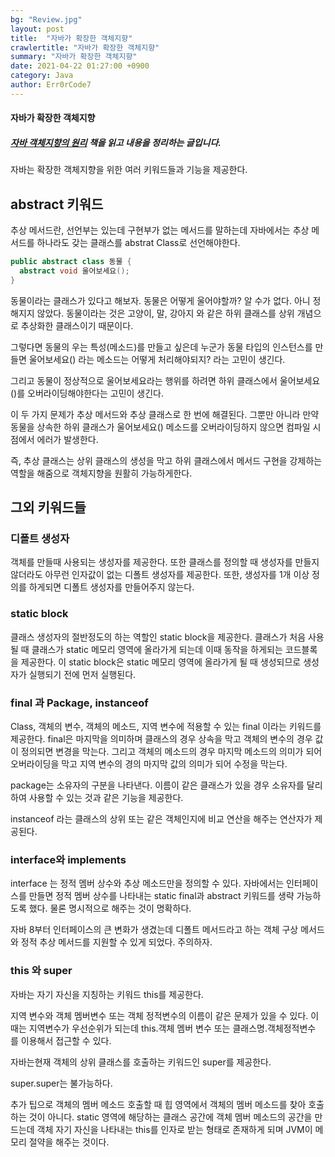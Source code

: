 ```yaml
---
bg: "Review.jpg"
layout: post
title:  "자바가 확장한 객체지향"
crawlertitle: "자바가 확장한 객체지향"
summary: "자바가 확장한 객체지향"
date: 2021-04-22 01:27:00 +0900
category: Java
author: Err0rCode7
---
```


#### 자바가 확장한 객체지향
##### [자바 객체지향의 원리](https://wikibook.co.kr/java-oop-for-spring/) 책을 읽고 내용을 정리하는 글입니다.

자바는 확장한 객체지향을 위한 여러 키워드들과 기능을 제공한다.

## abstract 키워드

추상 메서드란, 선언부는 있는데 구현부가 없는 메서드를 말하는데 자바에서는 추상 메서드를 하나라도 갖는 클래스를 abstrat Class로 선언해야한다.

```java
public abstract class 동물 {
  abstract void 울어보세요();
}
```

동물이라는 클래스가 있다고 해보자. 동물은 어떻게 울어야할까?  알 수가 없다. 아니 정해지지 않았다. 동물이라는 것은 고양이, 말, 강아지 와 같은 하위 클래스를 상위 개념으로 추상화한 클래스이기 때문이다.

그렇다면 동물의 우는 특성(메소드)를 만들고 싶은데 누군가 동물 타입의 인스턴스를 만들면 울어보세요() 라는 메소드는 어떻게 처리해야되지? 라는 고민이 생긴다.

그리고 동물이 정상적으로 울어보세요라는 행위를 하려면 하위 클래스에서 울어보세요()를 오버라이딩해야한다는 고민이 생긴다.

이 두 가지 문제가 추상 메서드와 추상 클래스로 한 번에 해결된다. 그뿐만 아니라 만약 동물을 상속한 하위 클래스가 울어보세요() 메소드를 오버라이딩하지 않으면 컴파일 시점에서 에러가 발생한다.

즉, 추상 클래스는 상위 클래스의 생성을 막고 하위 클래스에서 메서드 구현을 강제하는 역할을 해줌으로 객체지향을 원활히 가능하게한다.

## 그외 키워드들

### 디폴트 생성자

객체를 만들때 사용되는 생성자를 제공한다. 또한 클래스를 정의할 때 생성자를 만들지 않더라도 아무런 인자값이 없는 디폴트 생성자를 제공한다. 또한, 생성자를 1개 이상 정의를 하게되면 디폴트 생성자를 만들어주지 않는다.

### static block

클래스 생성자의 절반정도의 하는 역할인 static block을 제공한다. 클래스가 처음 사용될 때 클래스가 static 메모리 영역에 올라가게 되는데 이때 동작을 하게되는 코드블록을 제공한다. 이 static block은 static 메모리 영역에 올라가게 될 때 생성되므로 생성자가 실행되기 전에 먼저 실행된다.

### final 과 Package, instanceof

Class, 객체의 변수, 객체의 메소드, 지역 변수에 적용할 수 있는 final 이라는 키워드를 제공한다. final은 마지막을 의미하며 클래스의 경우 상속을 막고 객체의 변수의 경우 값이 정의되면 변경을 막는다. 그리고 객체의 메소드의 경우 마지막 메소드의 의미가 되어 오버라이딩을 막고 지역 변수의 경의 마지막 값의 의미가 되어 수정을 막는다.

package는 소유자의 구분을 나타낸다. 이름이 같은 클래스가 있을 경우 소유자를 달리하여 사용할 수 있는 것과 같은 기능을 제공한다.

instanceof 라는 클래스의 상위 또는 같은 객체인지에 비교 연산을 해주는 연산자가 제공된다.

### interface와 implements

interface 는 정적 멤버 상수와 추상 메소드만을 정의할 수 있다. 자바에서는 인터페이스를 만들면 정적 멤버 상수를 나타내는 static final과 abstract 키워드를 생략 가능하도록 했다. 물론 명시적으로 해주는 것이 명확하다.

자바 8부터 인터페이스의 큰 변화가 생겼는데 디폴트 메서드라고 하는 객체 구상 메서드와 정적 추상 메서드를 지원할 수 있게 되었다. 주의하자. 

### this 와 super

자바는 자기 자신을 지칭하는 키워드 this를 제공한다.

지역 변수와 객체 멤버변수 또는 객체 정적변수의 이름이 같은 문제가 있을 수 있다. 이때는 지역변수가 우선순위가 되는데 this.객체 멤버 변수 또는 클래스명.객체정적변수 를 이용해서 접근할 수 있다.

자바는현재 객체의 상위 클래스를 호출하는 키워드인 super를 제공한다.

super.super는 불가능하다.

추가 팁으로 객체의 멤버 메소드 호출할 때 힙 영역에서 객체의 멤버 메소드를 찾아 호출하는 것이 아니다. static 영역에 해당하는 클래스 공간에 객체 멤버 메소드의 공간을 만드는데 객체 자기 자신을 나타내는 this를 인자로 받는 형태로 존재하게 되며 JVM이 메모리 절약을 해주는 것이다.